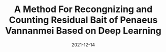 ---
title: "A Method For Recongnizing and Counting Residual Bait of Penaeus Vannanmei Based on Deep Learning"
collection: publications
pub_type: major_publication
teaser: 'image-alignment-150x150.jpg'
date: 2021-12-14
venue: "IEEE/WIC/ACM International Conference on Web Intelligence and Intelligent Agent Technology (WI-IAT '21)"
paperurl: '/files/WI-IAT2021.pdf'
authors: '<b>Chuting Yu</b>, Yu Li, Xinjie Yu'
award: ''
githuburl: 'https://github.com/chutingyu'
---